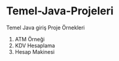 # Temel-Java-Projeleri
Temel Java giriş Proje Örnekleri
1) ATM Örneği
2) KDV Hesaplama
3) Hesap Makinesi
